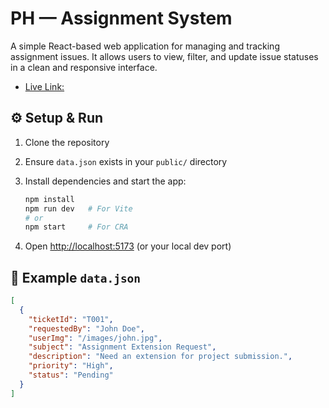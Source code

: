 # PH — Assignment System

A simple React-based web application for managing and tracking assignment issues. It allows users to view, filter, and update issue statuses in a clean and responsive interface.

- [Live Link: ](https://demo-ph-helpdesk.netlify.app/)

## ⚙️ Setup & Run

1. Clone the repository
2. Ensure `data.json` exists in your `public/` directory
3. Install dependencies and start the app:

   ```bash
   npm install
   npm run dev   # For Vite
   # or
   npm start     # For CRA
   ```
4. Open [http://localhost:5173](http://localhost:5173) (or your local dev port)

## 📁 Example `data.json`

```json
[
  {
    "ticketId": "T001",
    "requestedBy": "John Doe",
    "userImg": "/images/john.jpg",
    "subject": "Assignment Extension Request",
    "description": "Need an extension for project submission.",
    "priority": "High",
    "status": "Pending"
  }
]
```
